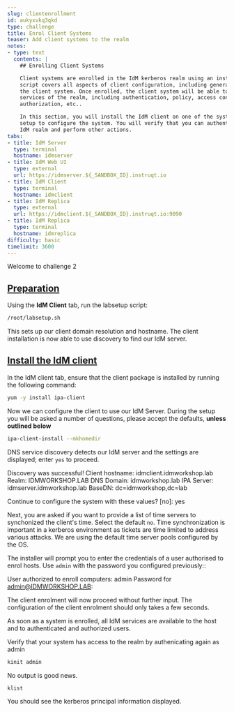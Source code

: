 ```yaml
---
slug: clientenrollment
id: aukyxvkq3qkd
type: challenge
title: Enrol Client Systems
teaser: Add client systems to the realm
notes:
- type: text
  contents: |
    ## Enrolling Client Systems

    Client systems are enrolled in the IdM kerberos realm using an installation script. This
    script covers all aspects of client configuration, including generating an identity for
    the client system. Once enrolled, the client system will be able to access all of the
    services of the realm, including authentication, policy, access control rules,
    authorization, etc..

    In this section, you will install the IdM client on one of the systems and run the
    setup to configure the system. You will verify that you can authenticate to the
    IdM realm and perform other actions.
tabs:
- title: IdM Server
  type: terminal
  hostname: idmserver
- title: IdM Web UI
  type: external
  url: https://idmserver.${_SANDBOX_ID}.instruqt.io
- title: IdM Client
  type: terminal
  hostname: idmclient
- title: IdM Replica
  type: external
  url: https://idmclient.${_SANDBOX_ID}.instruqt.io:9090
- title: IdM Replica
  type: terminal
  hostname: idmreplica
difficulty: basic
timelimit: 3600
---
```

<!-- markdownlint-disable MD033 -->
Welcome to challenge 2

## <ins>Preparation</ins>

Using the <b>IdM Client</b> tab, run the labsetup script:

```bash
/root/labsetup.sh
```

This sets up our client domain resolution and hostname. The client installation is now able to use discovery to find our IdM server.


## <ins>Install the IdM client</ins>

In the IdM client tab, ensure that the client package is installed by running the following command:

```bash
yum -y install ipa-client
```

Now we can configure the client to use our IdM Server. During the setup you will be asked a number of questions, please accept the defaults, <b> unless outlined below </b>

```bash
ipa-client-install --mkhomedir
```
DNS service discovery detects our IdM server and the settings are displayed; enter ``yes`` to proceed.

  Discovery was successful!
  Client hostname: idmclient.idmworkshop.lab
  Realm: IDMWORKSHOP.LAB
  DNS Domain: idmworkshop.lab
  IPA Server: idmserver.idmworkshop.lab
  BaseDN: dc=idmworkshop,dc=lab

  Continue to configure the system with these values? [no]: yes

Next, you are asked if you want to provide a list of time servers
to synchonized the client's time. Select the default ``no``. Time
synchronization is important in a kerberos environment as tickets
are time limited to address various attacks. We are using the
default time server pools configured by the OS.

The installer will prompt you to enter the credentials of a user
authorised to enrol hosts. Use ``admin`` with the password you
configured previously::

  User authorized to enroll computers: admin
  Password for admin@IDMWORKSHOP.LAB:

The client enrolment will now proceed without further input. The
configuration of the client enrolment should only takes a few seconds.

As soon as a system is enrolled, all IdM services are available to
the host and to authenticated and authorized users.

Verify that your system has access to the realm by authenicating again as
admin

```bash
kinit admin
```
No output is good news.

```bash
klist
```

You should see the kerberos principal information displayed.